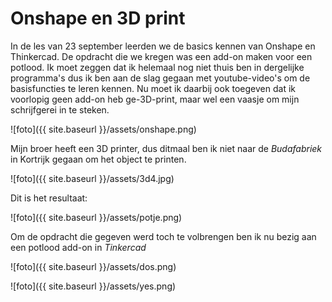 # Onshape en 3D print

In de les van 23 september leerden we de basics kennen van Onshape en Thinkercad. De opdracht die we kregen was een add-on maken voor een potlood. Ik moet zeggen dat ik helemaal nog niet thuis ben in dergelijke programma's dus ik ben aan de slag gegaan met youtube-video's om de basisfuncties te leren kennen. Nu moet ik daarbij ook toegeven dat ik voorlopig geen add-on heb ge-3D-print, maar wel een vaasje om mijn schrijfgerei in te steken. 

![foto]({{ site.baseurl }}/assets/onshape.png)

Mijn broer heeft een 3D printer, dus ditmaal ben ik niet naar de *Budafabriek* in Kortrijk gegaan om het object te printen. 

![foto]({{ site.baseurl }}/assets/3d4.jpg)

Dit is het resultaat: 

![foto]({{ site.baseurl }}/assets/potje.png)

Om de opdracht die gegeven werd toch te volbrengen ben ik nu bezig aan een potlood add-on in *Tinkercad*

![foto]({{ site.baseurl }}/assets/dos.png)

![foto]({{ site.baseurl }}/assets/yes.png)






